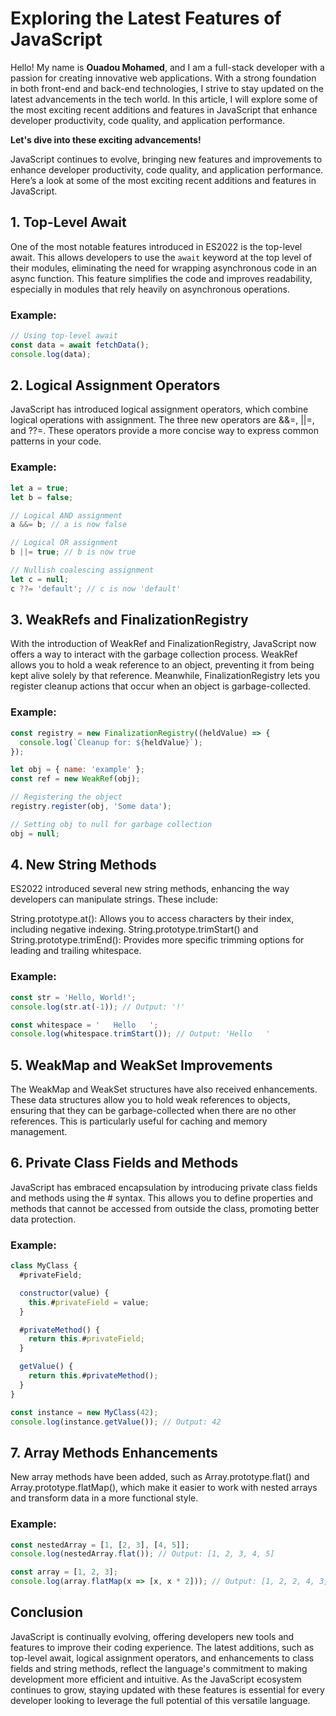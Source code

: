 # Exploring the Latest Features of JavaScript


Hello! My name is **Ouadou Mohamed**, and I am a full-stack developer with a passion for creating innovative web applications. With a strong foundation in both front-end and back-end technologies, I strive to stay updated on the latest advancements in the tech world. In this article, I will explore some of the most exciting recent additions and features in JavaScript that enhance developer productivity, code quality, and application performance.

**Let's dive into these exciting advancements!**

JavaScript continues to evolve, bringing new features and improvements to enhance developer productivity, code quality, and application performance. Here’s a look at some of the most exciting recent additions and features in JavaScript.

## 1. **Top-Level Await**

One of the most notable features introduced in ES2022 is the top-level await. This allows developers to use the `await` keyword at the top level of their modules, eliminating the need for wrapping asynchronous code in an async function. This feature simplifies the code and improves readability, especially in modules that rely heavily on asynchronous operations.

### Example:
```javascript
// Using top-level await
const data = await fetchData();
console.log(data);
```
## 2. **Logical Assignment Operators**
JavaScript has introduced logical assignment operators, which combine logical operations with assignment. The three new operators are &&=, ||=, and ??=. These operators provide a more concise way to express common patterns in your code.

### Example:
```javascript
let a = true;
let b = false;

// Logical AND assignment
a &&= b; // a is now false

// Logical OR assignment
b ||= true; // b is now true

// Nullish coalescing assignment
let c = null;
c ??= 'default'; // c is now 'default'
```

## 3. **WeakRefs and FinalizationRegistry**
With the introduction of WeakRef and FinalizationRegistry, JavaScript now offers a way to interact with the garbage collection process. WeakRef allows you to hold a weak reference to an object, preventing it from being kept alive solely by that reference. Meanwhile, FinalizationRegistry lets you register cleanup actions that occur when an object is garbage-collected.

### Example:
```javascript
const registry = new FinalizationRegistry((heldValue) => {
  console.log(`Cleanup for: ${heldValue}`);
});

let obj = { name: 'example' };
const ref = new WeakRef(obj);

// Registering the object
registry.register(obj, 'Some data');

// Setting obj to null for garbage collection
obj = null;
```
## 4. **New String Methods**
 
ES2022 introduced several new string methods, enhancing the way developers can manipulate strings. These include:

String.prototype.at(): Allows you to access characters by their index, including negative indexing.
String.prototype.trimStart() and String.prototype.trimEnd(): Provides more specific trimming options for leading and trailing whitespace.
### Example:
```javascript
const str = 'Hello, World!';
console.log(str.at(-1)); // Output: '!'

const whitespace = '   Hello   ';
console.log(whitespace.trimStart()); // Output: 'Hello   '
```
## 5.  **WeakMap and WeakSet Improvements**

The WeakMap and WeakSet structures have also received enhancements. These data structures allow you to hold weak references to objects, ensuring that they can be garbage-collected when there are no other references. This is particularly useful for caching and memory management.
## 6.  **Private Class Fields and Methods**

JavaScript has embraced encapsulation by introducing private class fields and methods using the # syntax. This allows you to define properties and methods that cannot be accessed from outside the class, promoting better data protection.

### Example:
```javascript
class MyClass {
  #privateField;

  constructor(value) {
    this.#privateField = value;
  }

  #privateMethod() {
    return this.#privateField;
  }

  getValue() {
    return this.#privateMethod();
  }
}

const instance = new MyClass(42);
console.log(instance.getValue()); // Output: 42
```
## 7.  **Array Methods Enhancements**
New array methods have been added, such as Array.prototype.flat() and Array.prototype.flatMap(), which make it easier to work with nested arrays and transform data in a more functional style.
### Example:
```javascript
const nestedArray = [1, [2, 3], [4, 5]];
console.log(nestedArray.flat()); // Output: [1, 2, 3, 4, 5]

const array = [1, 2, 3];
console.log(array.flatMap(x => [x, x * 2])); // Output: [1, 2, 2, 4, 3, 6]

```

## Conclusion
JavaScript is continually evolving, offering developers new tools and features to improve their coding experience. The latest additions, such as top-level await, logical assignment operators, and enhancements to class fields and string methods, reflect the language's commitment to making development more efficient and intuitive. As the JavaScript ecosystem continues to grow, staying updated with these features is essential for every developer looking to leverage the full potential of this versatile language.
